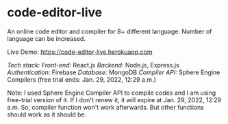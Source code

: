 # code-editor-live

An online code editor and compiler for 8+ different language. Number of language can be increased. 

Live Demo: https://code-editor-live.herokuapp.com

*Tech stack:*
*Front-end:* React.js
*Backend:* Node.js, Express.js
*Authentication:* Firebase
*Database:* MongoDB
*Compiler API:* Sphere Engine Compilers (free trial ends: Jan. 29, 2022, 12:29 a.m.)

Note: I used Sphere Engine Compiler API to compile codes and I am using free-trial version of it. If I don't renew it, 
it will expire at Jan. 29, 2022, 12:29 a.m. So, compiler function won't work afterwards. But other functions should work as it should be.

